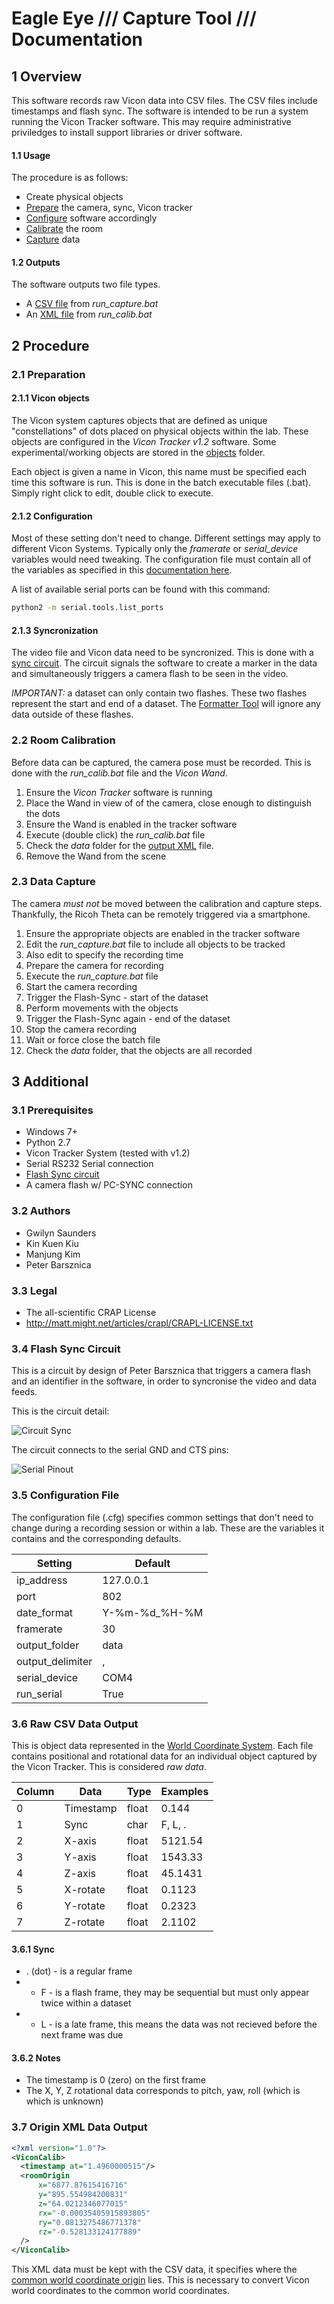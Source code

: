# Eagle Eye /// Capture Tool /// Documentation

## 1 Overview
This software records raw Vicon data into CSV files. The CSV files include 
timestamps and flash sync. The software is intended to be run a system running 
the Vicon Tracker software. This may require administrative priviledges to 
install support libraries or driver software.

#### 1.1 Usage
The procedure is as follows:
* Create physical objects
* [Prepare](#2-1-preparation) the camera, sync, Vicon tracker
* [Configure](#2-1-2-configuration) software accordingly
* [Calibrate](#2-2-room-calibration) the room
* [Capture](#2-3-data-capture) data

#### 1.2 Outputs
The software outputs two file types.
* A [CSV file](#3-6-raw-csv-data-output) from _run_capture.bat_
* An [XML file](#3-7-origin-xml-data-output) from _run_calib.bat_

## 2 Procedure
### 2.1 Preparation
#### 2.1.1 Vicon objects
The Vicon system captures objects that are defined as unique "constellations" 
of dots placed on physical objects within the lab. These objects are configured 
in the _Vicon Tracker v1.2_ software. Some experimental/working objects are 
stored in the [objects](ojects) folder.

Each object is given a name in Vicon, this name must be specified each time 
this software is run. This is done in the batch executable files (.bat). Simply 
right click to edit, double click to execute.

#### 2.1.2 Configuration
Most of these setting don't need to change. Different settings may apply to 
different Vicon Systems. Typically only the _framerate_ or _serial_device_ 
variables would need tweaking. The configuration file must contain all of the 
variables as specified in this [documentation here](#3-5-configuration-file). 

A list of available serial ports can be found with this command:
```sh
python2 -m serial.tools.list_ports
```

#### 2.1.3 Syncronization
The video file and Vicon data need to be syncronized. This is done with a 
[sync circuit](#3-4-flash-sync-circuit). The circuit signals the software to create 
a marker in the data and simultaneously triggers a camera flash to be seen in 
the video.

_IMPORTANT:_ a dataset can only contain two flashes. These two flashes represent 
the start and end of a dataset. 
The [Formatter Tool](/eagleeye/formattertool) 
will ignore any data outside of these flashes.

### 2.2 Room Calibration
Before data can be captured, the camera pose must be recorded. This is done with 
the _run_calib.bat_ file and the _Vicon Wand_. 

1. Ensure the _Vicon Tracker_ software is running
2. Place the Wand in view of of the camera, close enough to distinguish the dots
3. Ensure the Wand is enabled in the tracker software
4. Execute (double click) the _run_calib.bat_ file
5. Check the _data_ folder for the [output XML](#3-7-xml-data-output) file.
6. Remove the Wand from the scene

### 2.3 Data Capture
The camera _must not_ be moved between the calibration and capture steps. 
Thankfully, the Ricoh Theta can be remotely triggered via a smartphone.

1. Ensure the appropriate objects are enabled in the tracker software
2. Edit the _run_capture.bat_ file to include all objects to be tracked
3. Also edit to specify the recording time
4. Prepare the camera for recording
5. Execute the _run_capture.bat_ file
6. Start the camera recording
7. Trigger the Flash-Sync - start of the dataset
8. Perform movements with the objects
9. Trigger the Flash-Sync again - end of the dataset
10. Stop the camera recording
11. Wait or force close the batch file
12. Check the _data_ folder, that the objects are all recorded

## 3 Additional
### 3.1 Prerequisites
* Windows 7+
* Python 2.7
* Vicon Tracker System (tested with v1.2)
* Serial RS232 Serial connection
* [Flash Sync circuit](3-4-flash-sync-circuit)
* A camera flash w/ PC-SYNC connection

### 3.2 Authors
* Gwilyn Saunders
* Kin Kuen Kiu
* Manjung Kim
* Peter Barsznica

### 3.3 Legal
* The all-scientific CRAP License
* http://matt.might.net/articles/crapl/CRAPL-LICENSE.txt

### 3.4 Flash Sync Circuit
This is a circuit by design of Peter Barsznica that triggers a camera flash and 
an identifier in the software, in order to syncronise the video and data feeds.

This is the circuit detail:

![Circuit Sync](assets/sync_circuit_small.png)

The circuit connects to the serial GND and CTS pins:

![Serial Pinout](assets/pinouts_serial.gif)

### 3.5 Configuration File
The configuration file (.cfg) specifies common settings that don't need to 
change during a recording session or within a lab. These are the variables it 
contains and the corresponding defaults.

| Setting          | Default       |
| ---------------- | ------------- |
| ip_address       | 127.0.0.1     |
| port             | 802           |
| date_format      | Y-%m-%d_%H-%M |
| framerate        | 30            |
| output_folder    | data          |
| output_delimiter | ,             |
| serial_device    | COM4          |
| run_serial       | True          |

### 3.6 Raw CSV Data Output
This is object data represented in the 
[World Coordinate System](/eagleeye/converttool#3-5-world-coordinates). Each 
file contains positional and rotational data for an individual object captured 
by the Vicon Tracker. This is considered _raw data_. 

| Column | Data      | Type  | Examples |
| ------ | --------- | ----- | -------- |
| 0      | Timestamp | float | 0.144    |
| 1      | Sync      | char  | F, L, .  |
| 2      | X-axis    | float | 5121.54  |
| 3      | Y-axis    | float | 1543.33  |
| 4      | Z-axis    | float | 45.1431  |
| 5      | X-rotate  | float | 0.1123   |
| 6      | Y-rotate  | float | 0.2323   |
| 7      | Z-rotate  | float | 2.1102   |

#### 3.6.1 Sync
* . (dot) - is a regular frame
* - F - is a flash frame, they may be sequential but must only appear twice 
within a dataset
* - L - is a late frame, this means the data was not recieved before the next 
frame was due

#### 3.6.2 Notes
* The timestamp is 0 (zero) on the first frame
* The X, Y, Z rotational data corresponds to pitch, yaw, roll (which is which 
is unknown)

### 3.7 Origin XML Data Output
```xml
<?xml version="1.0"?>
<ViconCalib>
  <timestamp at="1.4960000515"/>
  <roomOrigin
      x="6877.87615416716"
      y="895.554984200831"
      z="64.0212346077015"
      rx="-0.00035405915893805"
      ry="0.0813275486771378"
      rz="-0.528133124177889"
  />
</ViconCalib>
```

This XML data must be kept with the CSV data, it specifies where the 
[common world coordinate origin](/eagleeye/converttool#3-5-1-common-world-coordinate-origin) 
lies. This is necessary to convert Vicon world coordinates to the common world 
coordinates.
